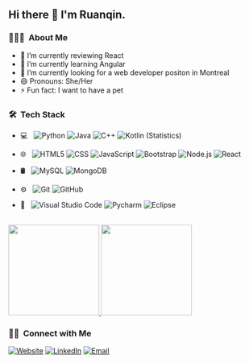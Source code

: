 


<h2> Hi there 👋 I'm Ruanqin.</h2>

<h3> 👨🏻‍💻 &nbsp;About Me </h3>

- 🔭 I’m currently reviewing React
- 🌱 I’m currently learning Angular
- 🤔 I’m currently looking for a web developer positon in Montreal
- 😄 Pronouns: She/Her
- ⚡ Fun fact: I want to have a pet

<h3> 🛠 &nbsp;Tech Stack</h3>


- 💻 &nbsp;
  ![Python](https://img.shields.io/badge/-Python-333333?style=flat&logo=python)
  ![Java](https://img.shields.io/badge/-Java-333333?style=flat&logo=Java&logoColor=007396)
  ![C++](https://img.shields.io/badge/-C++-333333?style=flat&logo=C%2B%2B&logoColor=00599C)
  ![Kotlin (Statistics)](https://img.shields.io/badge/-Kotlin-333333?style=flat&logo=Kotlin&logoColor=276DC3)

- 🌐 &nbsp;
  ![HTML5](https://img.shields.io/badge/-HTML5-333333?style=flat&logo=HTML5)
  ![CSS](https://img.shields.io/badge/-CSS-333333?style=flat&logo=CSS3&logoColor=1572B6)
  ![JavaScript](https://img.shields.io/badge/-JavaScript-333333?style=flat&logo=javascript)
  ![Bootstrap](https://img.shields.io/badge/-Bootstrap-333333?style=flat&logo=bootstrap&logoColor=563D7C)
  ![Node.js](https://img.shields.io/badge/-Node.js-333333?style=flat&logo=node.js)
  ![React](https://img.shields.io/badge/-React-333333?style=flat&logo=react)
- 🛢 &nbsp;
  ![MySQL](https://img.shields.io/badge/-MySQL-333333?style=flat&logo=mysql)
  ![MongoDB](https://img.shields.io/badge/-MongoDB-333333?style=flat&logo=mongodb)
- ⚙️ &nbsp;
  ![Git](https://img.shields.io/badge/-Git-333333?style=flat&logo=git)
  ![GitHub](https://img.shields.io/badge/-GitHub-333333?style=flat&logo=github)
- 🔧 &nbsp;
  ![Visual Studio Code](https://img.shields.io/badge/-Visual%20Studio%20Code-333333?style=flat&logo=visual-studio-code&logoColor=007ACC)
  ![Pycharm](https://img.shields.io/badge/-Pycharm-333333?style=flat&logo=pycharm)
  ![Eclipse](https://img.shields.io/badge/-Eclipse-333333?style=flat&logo=eclipse-ide&logoColor=2C2255)

<br/>

<a href="https://github.com/RZ04171107">
  <img height="180em" src="https://github-readme-stats.vercel.app/api?username=RZ04171107&theme=buefy&show_icons=true" />
  <img height="180em" src="https://github-readme-stats.vercel.app/api/top-langs/?username=RZ04171107&theme=buefy&layout=compact" />
</a>

<br/>

<h3> 🤝🏻 &nbsp;Connect with Me </h3>

<p align="left">
<a href="https://ruanqin-zhao.netlify.app"><img alt="Website" src="https://img.shields.io/badge/Website-myPage-blue?style=flat-square&logo=google-chrome"></a>
<a href="https://www.linkedin.com/in/ruanqin-zhao/"><img alt="LinkedIn" src="https://img.shields.io/badge/LinkedIn-Ruanqin%20Zhao-blue?style=flat-square&logo=linkedin"></a>
<a href="mailto:ingridcyou@gmail.com"><img alt="Email" src="https://img.shields.io/badge/Email-ingridcyou@gmail.com-blue?style=flat-square&logo=gmail"></a>
</p>
